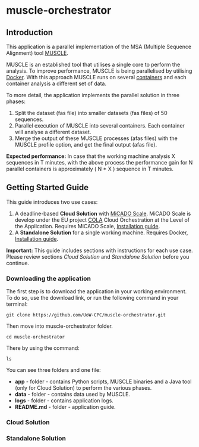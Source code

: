 # muscle-orchestrator

## Introduction
This application is a parallel implementation of the MSA (Multiple Sequence Alignment) tool [MUSCLE](https://www.drive5.com/muscle/).

MUSCLE is an established tool that utilises a single core to perform the analysis. To improve performance, MUSCLE is being parallelised by utilising [Docker](https://www.docker.com/).
With this approach MUSCLE runs on several [containers](https://www.docker.com/resources/what-container) and each container analysis a different set of data.

To more detail, the application implements the parallel solution in three phases:
1. Split the dataset (fas file) into smaller datasets (fas files) of 50 sequences.
2. Parallel execution of MUSCLE into several containers. Each container will analyse a different dataset.
3. Merge the output of these MUSCLE processes (afas files) with the MUSCLE profile option, and get the final output (afas file).

__Expected performance:__
In case that the working machine analysis X sequences in T minutes, with the above process the performance gain for N parallel containers is approximately ( N * X ) sequence in T minutes.

## Getting Started Guide

This guide introduces two use cases:
1. A deadline-based __Cloud Solution__ with [MiCADO Scale](https://micado-scale.eu/). MiCADO Scale is develop under the EU project [COLA](https://project-cola.eu/) Cloud Orchestration at the Level of the Application. Requires MiCADO Scale, [Installation guide](https://micado-scale.readthedocs.io/en/latest/).
2. A __Standalone Solution__ for a single working machine. Requires Docker, [Installation guide](https://docs.docker.com/get-docker/).

__Important:__ This guide includes sections with instructions for each use case. Please review sections _Cloud Solution_ and _Standalone Solution_ before you continue.


### Downloading the application
The first step is to download the application in your working environment.
To do so, use the download link, or run the following command in your terminal:
 ```
git clone https://github.com/UoW-CPC/muscle-orchestrator.git
 ```

Then move into muscle-orchestrator folder.
 ```
cd muscle-orchestrator
 ```

There by using the command:
 ```
ls
 ```

You can see three folders and one file:
* __app__ - folder - contains Python scripts, MUSCLE binaries and a Java tool (only for Cloud Solution) to perform the various phases.
* __data__ - folder - contains data used by MUSCLE.
* __logs__ - folder - contains application logs.
* __README.md__ - folder - application guide.

### Cloud Solution



### Standalone Solution
